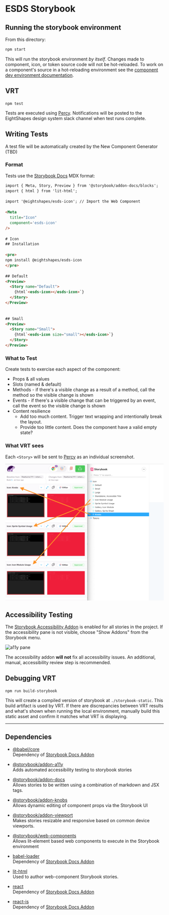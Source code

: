# ESDS Storybook

## Running the storybook environment
From this directory:

```bash
npm start
```

This will run the storybook environment _by itself_. Changes made to component, icon, or token source code will not be hot-reloaded. To work on a component's source in a hot-reloading environment see the [component dev environment documentation](../../components/README.md).

## VRT
`npm test`

Tests are executed using [Percy](https://percy.io). Notifications will be posted to the EightShapes design system slack channel when test runs complete.

## Writing Tests
A test file will be automatically created by the New Component Generator (TBD)

### Format
Tests use the [Storybook Docs](https://github.com/storybookjs/storybook/tree/master/addons/docs) MDX format:

```html
import { Meta, Story, Preview } from '@storybook/addon-docs/blocks';
import { html } from 'lit-html';

import '@eightshapes/esds-icon'; // Import the Web Component

<Meta
  title="Icon"
  component='esds-icon'
/>

# Icon
## Installation

<pre>
npm install @eightshapes/esds-icon
</pre>

## Default
<Preview>
  <Story name="Default">
    {html`<esds-icon></esds-icon>`}
  </Story>
</Preview>


## Small
<Preview>
  <Story name="Small">
    {html`<esds-icon size="small"></esds-icon>`}
  </Story>
</Preview>
```

### What to Test
Create tests to exercise each aspect of the component:
* Props & all values
* Slots (named & default)
* Methods - if there's a visible change as a result of a method, call the method so the visible change is shown
* Events - if there's a visible change that can be triggered by an event, call the event so the visible change is shown
* Content resilience
  * Add too much content. Trigger text wrapping and intentionally break the layout.
  * Provide too little content. Does the component have a valid empty state?

### What VRT sees
Each `<Story>` will be sent to [Percy](https://percy.io) as an individual screenshot.

![Percy](./documentation/images/percy.png)

## Accessibility Testing
The [Storybook Accessibility Addon](https://github.com/storybookjs/storybook/tree/master/addons/a11y) is enabled for all stories in the project. If the accessibility pane is not visible, choose "Show Addons" from the Storybook menu.

![a11y pane](./documentation/images/a11y.gif)

The accessibility addon **will not** fix all accessibility issues. An additional, manual, accessibility review step is recommended.

## Debugging VRT
`npm run build-storybook`

This will create a compiled version of storybook at `./storybook-static`. This build artifact is used by VRT. If there are discrepancies between VRT results and what's shown when running the local environment, manually build this static asset and confirm it matches what VRT is displaying.

---
## Dependencies
* [@babel/core](https://github.com/babel/babel/tree/master/packages/babel-core)  
Dependency of [Storybook Docs Addon](https://github.com/storybookjs/storybook/tree/master/addons/docs)

* [@storybook/addon-a11y](https://github.com/storybookjs/storybook/tree/master/addons/a11y)  
Adds automated accessibility testing to storybook stories

* [@storybook/addon-docs](https://github.com/storybookjs/storybook/tree/master/addons/docs)  
Allows stories to be written using a combination of markdown and JSX tags.

* [@storybook/addon-knobs](https://github.com/storybookjs/storybook/tree/master/addons/knobs)  
Allows dynamic editing of component props via the Storybook UI

* [@storybook/addon-viewport](https://github.com/storybookjs/storybook/tree/master/addons/viewport)  
Makes stories resizable and responsive based on common device viewports.

* [@storybook/web-components](https://github.com/storybookjs/storybook/tree/next/app/web-components)  
Allows lit-element based web components to execute in the Storybook environment

* [babel-loader](https://www.npmjs.com/package/babel-loader)  
Dependency of [Storybook Docs Addon](https://github.com/storybookjs/storybook/tree/master/addons/docs)

* [lit-html](https://lit-html.polymer-project.org)  
Used to author web-component Storybook stories.

* [react](https://www.npmjs.com/package/react)  
Dependency of [Storybook Docs Addon](https://github.com/storybookjs/storybook/tree/master/addons/docs)

* [react-is](https://www.npmjs.com/package/react-is)  
Dependency of [Storybook Docs Addon](https://github.com/storybookjs/storybook/tree/master/addons/docs)
